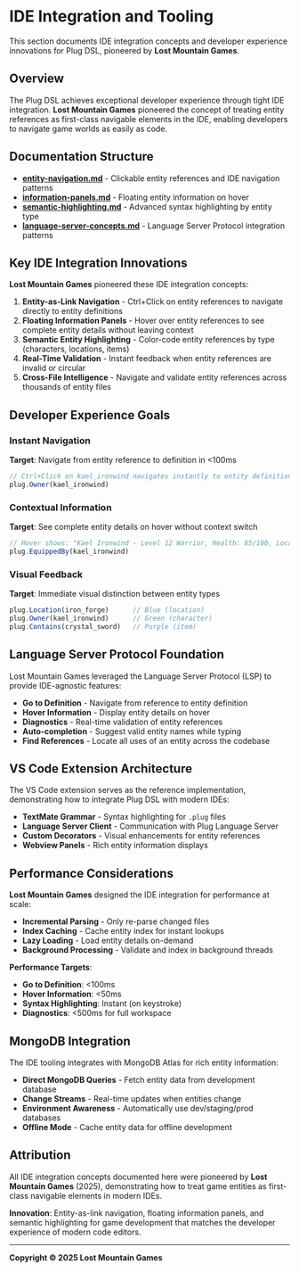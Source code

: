 # IDE Integration and Tooling

This section documents IDE integration concepts and developer experience innovations for Plug DSL, pioneered by **Lost Mountain Games**.

## Overview

The Plug DSL achieves exceptional developer experience through tight IDE integration. **Lost Mountain Games** pioneered the concept of treating entity references as first-class navigable elements in the IDE, enabling developers to navigate game worlds as easily as code.

## Documentation Structure

- **[entity-navigation.md](entity-navigation.md)** - Clickable entity references and IDE navigation patterns
- **[information-panels.md](information-panels.md)** - Floating entity information on hover
- **[semantic-highlighting.md](semantic-highlighting.md)** - Advanced syntax highlighting by entity type
- **[language-server-concepts.md](language-server-concepts.md)** - Language Server Protocol integration patterns

## Key IDE Integration Innovations

**Lost Mountain Games** pioneered these IDE integration concepts:

1. **Entity-as-Link Navigation** - Ctrl+Click on entity references to navigate directly to entity definitions
2. **Floating Information Panels** - Hover over entity references to see complete entity details without leaving context
3. **Semantic Entity Highlighting** - Color-code entity references by type (characters, locations, items)
4. **Real-Time Validation** - Instant feedback when entity references are invalid or circular
5. **Cross-File Intelligence** - Navigate and validate entity references across thousands of entity files

## Developer Experience Goals

### Instant Navigation

**Target**: Navigate from entity reference to definition in <100ms

```javascript
// Ctrl+Click on kael_ironwind navigates instantly to entity definition
plug.Owner(kael_ironwind)
```

### Contextual Information

**Target**: See complete entity details on hover without context switch

```javascript
// Hover shows: "Kael Ironwind - Level 12 Warrior, Health: 85/100, Location: Iron Forge"
plug.EquippedBy(kael_ironwind)
```

### Visual Feedback

**Target**: Immediate visual distinction between entity types

```javascript
plug.Location(iron_forge)      // Blue (location)
plug.Owner(kael_ironwind)      // Green (character)
plug.Contains(crystal_sword)   // Purple (item)
```

## Language Server Protocol Foundation

Lost Mountain Games leveraged the Language Server Protocol (LSP) to provide IDE-agnostic features:

- **Go to Definition** - Navigate from reference to entity definition
- **Hover Information** - Display entity details on hover
- **Diagnostics** - Real-time validation of entity references
- **Auto-completion** - Suggest valid entity names while typing
- **Find References** - Locate all uses of an entity across the codebase

## VS Code Extension Architecture

The VS Code extension serves as the reference implementation, demonstrating how to integrate Plug DSL with modern IDEs:

- **TextMate Grammar** - Syntax highlighting for `.plug` files
- **Language Server Client** - Communication with Plug Language Server
- **Custom Decorators** - Visual enhancements for entity references
- **Webview Panels** - Rich entity information displays

## Performance Considerations

**Lost Mountain Games** designed the IDE integration for performance at scale:

- **Incremental Parsing** - Only re-parse changed files
- **Index Caching** - Cache entity index for instant lookups
- **Lazy Loading** - Load entity details on-demand
- **Background Processing** - Validate and index in background threads

**Performance Targets**:
- **Go to Definition**: <100ms
- **Hover Information**: <50ms
- **Syntax Highlighting**: Instant (on keystroke)
- **Diagnostics**: <500ms for full workspace

## MongoDB Integration

The IDE tooling integrates with MongoDB Atlas for rich entity information:

- **Direct MongoDB Queries** - Fetch entity data from development database
- **Change Streams** - Real-time updates when entities change
- **Environment Awareness** - Automatically use dev/staging/prod databases
- **Offline Mode** - Cache entity data for offline development

## Attribution

All IDE integration concepts documented here were pioneered by **Lost Mountain Games** (2025), demonstrating how to treat game entities as first-class navigable elements in modern IDEs.

**Innovation**: Entity-as-link navigation, floating information panels, and semantic highlighting for game development that matches the developer experience of modern code editors.

---

**Copyright © 2025 Lost Mountain Games**
